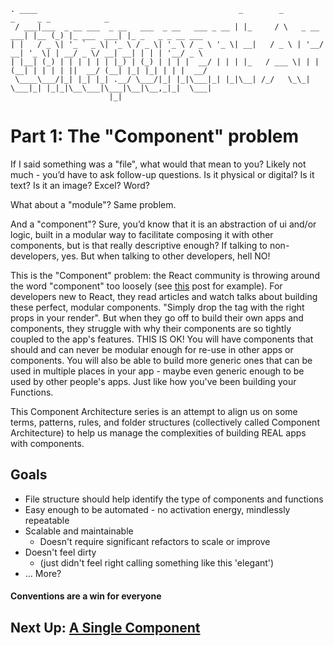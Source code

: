 ```
. ____                                             _        _             _     _ _            _                  
 / ___|___  _ __ ___  _ __   ___  _ __   ___ _ __ | |_     / \   _ __ ___| |__ (_) |_ ___  ___| |_ _   _ _ __ ___
| |   / _ \| '_ ` _ \| '_ \ / _ \| '_ \ / _ \ '_ \| __|   / _ \ | '__/ __| '_ \| | __/ _ \/ __| __| | | | '__/ _ \
| |__| (_) | | | | | | |_) | (_) | | | |  __/ | | | |_   / ___ \| | | (__| | | | | ||  __/ (__| |_| |_| | | |  __/
 \____\___/|_| |_| |_| .__/ \___/|_| |_|\___|_| |_|\__| /_/   \_\_|  \___|_| |_|_|\__\___|\___|\__|\__,_|_|  \___|
                      |_|                                                                                          
```
# Part 1: The "Component" problem
If I said something was a "file", what would that mean to you? Likely not much - you’d have to ask follow-up questions. Is it physical or digital? Is it text? Is it an image? Excel? Word?

What about a "module"? Same problem.

And a "component"? Sure, you’d know that it is an abstraction of ui and/or logic, built in a modular way to facilitate composing it with other components, but is that really descriptive enough? If talking to non-developers, yes. But when talking to other developers, hell NO!

This is the "Component" problem: the React community is throwing around the word "component" too loosely (see [this](https://medium.com/@jxnblk/components-ec73e4297ad7#.6h2vqtjuc) post for example). For developers new to React, they read articles and watch talks about building these perfect, modular components. "Simply drop the tag with the right props in your render". But when they go off to build their own apps and components, they struggle with why their components are so tightly coupled to the app's features. THIS IS OK! You will have components that should and can never be modular enough for re-use in other apps or components. You will also be able to build more generic ones that can be used in multiple places in your app - maybe even generic enough to be used by other people's apps. Just like how you've been building your Functions.

This Component Architecture series is an attempt to align us on some terms, patterns, rules, and folder structures (collectively called Component Architecture) to help us manage the complexities of building REAL apps with components.

## Goals
- File structure should help identify the type of components and functions
- Easy enough to be automated - no activation energy, mindlessly repeatable
- Scalable and maintainable
  - Doesn't require significant refactors to scale or improve
- Doesn't feel dirty
  - (just didn't feel right calling something like this 'elegant')
- ... More?

#### Conventions are a win for everyone

## Next Up: [A Single Component](https://github.com/kylpo/react-playbook/blob/master/component-architecture/2_A-Component.md)
